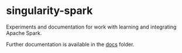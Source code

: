 # singularity-spark
Experiments and documentation for work with learning and integrating Apache Spark.

Further documentation is available in the [docs](docs/README.md) folder.
